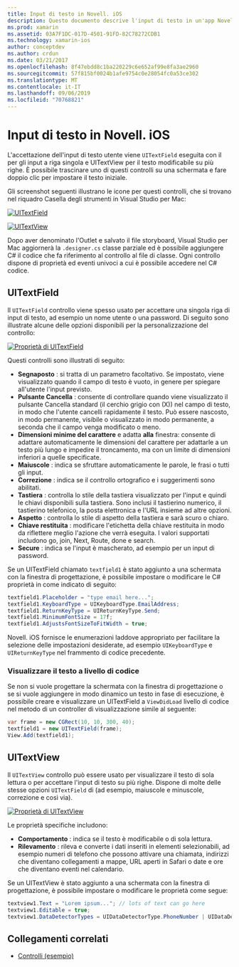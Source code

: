 ```yaml
---
title: Input di testo in Novell. iOS
description: Questo documento descrive l'input di testo in un'app Novell. iOS. Viene illustrato l'uso di UITextField e UITextVIew a livello di codice e in iOS designer.
ms.prod: xamarin
ms.assetid: 03A7F1DC-017D-4501-91FD-82C78272CDB1
ms.technology: xamarin-ios
author: conceptdev
ms.author: crdun
ms.date: 03/21/2017
ms.openlocfilehash: 8f47ebdd8c1ba220229c6e652af99e8fa3ae2960
ms.sourcegitcommit: 57f815bf0024b1afe9754c0e28054fc0a53ce302
ms.translationtype: MT
ms.contentlocale: it-IT
ms.lasthandoff: 09/06/2019
ms.locfileid: "70768821"
---
```

# <a name="text-input-in-xamarinios"></a>Input di testo in Novell. iOS

L'accettazione dell'input di testo utente viene `UITextField` eseguita con il per gli input a riga singola e UITextView per il testo modificabile su più righe. È possibile trascinare uno di questi controlli su una schermata e fare doppio clic per impostare il testo iniziale.

Gli screenshot seguenti illustrano le icone per questi controlli, che si trovano nel riquadro Casella degli strumenti in Visual Studio per Mac:

 [![](text-input-images/image11a.png "UITextField")](text-input-images/image11a.png#lightbox)

 [![](text-input-images/image13a.png "UITextView")](text-input-images/image13a.png#lightbox)

Dopo aver denominato l'Outlet e salvato il file storyboard, Visual Studio per Mac aggiornerà la `.designer.cs` classe parziale ed è possibile aggiungere C# il codice che fa riferimento al controllo al file di classe. Ogni controllo dispone di proprietà ed eventi univoci a cui è possibile accedere nel C# codice.

 <a name="UITextField" />

## <a name="uitextfield"></a>UITextField

Il `UITextField` controllo viene spesso usato per accettare una singola riga di input di testo, ad esempio un nome utente o una password. Di seguito sono illustrate alcune delle opzioni disponibili per la personalizzazione del controllo:

 [![](text-input-images/image15a.png "Proprietà di UITextField")](text-input-images/image15a.png#lightbox)

Questi controlli sono illustrati di seguito:

- **Segnaposto** : si tratta di un parametro facoltativo. Se impostato, viene visualizzato quando il campo di testo è vuoto, in genere per spiegare all'utente l'input previsto.
- **Pulsante Cancella** : consente di controllare quando viene visualizzato il pulsante Cancella standard (il cerchio grigio con (X)) nel campo di testo, in modo che l'utente cancelli rapidamente il testo. Può essere nascosto, in modo permanente, visibile o visualizzato in modo permanente, a seconda che il campo venga modificato o meno.
- **Dimensioni minime del carattere** e adatta **alla** finestra: consente di adattare automaticamente le dimensioni del carattere per adattarle a un testo più lungo e impedire il troncamento, ma con un limite di dimensioni inferiori a quelle specificate.
- **Maiuscole** : indica se sfruttare automaticamente le parole, le frasi o tutti gli input.
- **Correzione** : indica se il controllo ortografico e i suggerimenti sono abilitati.
- **Tastiera** : controlla lo stile della tastiera visualizzato per l'input e quindi le chiavi disponibili sulla tastiera. Sono inclusi il tastierino numerico, il tastierino telefonico, la posta elettronica e l'URL insieme ad altre opzioni.
- **Aspetto** : controlla lo stile di aspetto della tastiera e sarà scuro o chiaro.
- **Chiave restituita** : modificare l'etichetta della chiave restituita in modo da riflettere meglio l'azione che verrà eseguita. I valori supportati includono go, join, Next, Route, done e search.
- **Secure** : indica se l'input è mascherato, ad esempio per un input di password.

Se un UITextField chiamato `textfield1` è stato aggiunto a una schermata con la finestra di progettazione, è possibile impostare o modificare le C# proprietà in come indicato di seguito:

```csharp
textfield1.Placeholder = "type email here...";
textfield1.KeyboardType = UIKeyboardType.EmailAddress;
textfield1.ReturnKeyType = UIReturnKeyType.Send;
textfield1.MinimumFontSize = 17f;
textfield1.AdjustsFontSizeToFitWidth = true;
```

Novell. iOS fornisce le enumerazioni laddove appropriato per facilitare la selezione delle impostazioni desiderate, ad esempio `UIKeyboardType` e `UIReturnKeyType` nel frammento di codice precedente.

### <a name="display-text-programmatically"></a>Visualizzare il testo a livello di codice

Se non si vuole progettare la schermata con la finestra di progettazione o se si vuole aggiungere in modo dinamico un testo in fase di esecuzione, è possibile creare e visualizzare un UITextField a `ViewDidLoad` livello di codice nel metodo di un controller di visualizzazione simile al seguente:

```csharp
var frame = new CGRect(10, 10, 300, 40);
textfield1 = new UITextField(frame);
View.Add(textfield1);
```

 <a name="UITextView" />

## <a name="uitextview"></a>UITextView

Il `UITextView` controllo può essere usato per visualizzare il testo di sola lettura o per accettare l'input di testo su più righe. Dispone di molte delle stesse opzioni `UITextField` di (ad esempio, maiuscole e minuscole, correzione e così via).

 [![](text-input-images/image16a.png "Proprietà di UITextView")](text-input-images/image16a.png#lightbox)

Le proprietà specifiche includono:

- **Comportamento** : indica se il testo è modificabile o di sola lettura.
- **Rilevamento** : rileva e converte i dati inseriti in elementi selezionabili, ad esempio numeri di telefono che possono attivare una chiamata, indirizzi che diventano collegamenti a mappe, URL aperti in Safari o date e ore che diventano eventi nel calendario.

Se un UITextView è stato aggiunto a una schermata con la finestra di progettazione, è possibile impostare o modificare le proprietà come segue:

```csharp
textview1.Text = "Lorem ipsum..."; // lots of text can go here
textview1.Editable = true;
textview1.DataDetectorTypes = UIDataDetectorType.PhoneNumber | UIDataDetectorType.Link;
```

## <a name="related-links"></a>Collegamenti correlati

- [Controlli (esempio)](https://docs.microsoft.com/samples/xamarin/ios-samples/controls)
